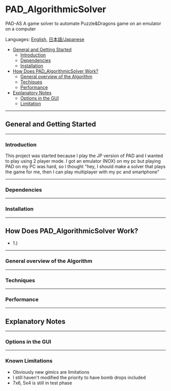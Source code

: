# PAD_AlgorithmicSolver

PAD-AS
 A game solver to automate Puzzle&Dragons game on an emulator on a computer

 Languages: [English](README.md), [日本語/Japanese](README.jp.md)
 - [General and Getting Started](#getting-started)
     - [Introduction](#intro)
     - [Dependencies](#dependencies)
     - [Installation](#instalation)
 - [How Does PAD_AlgorithmicSolver Work?](#how-does-it-work)
     - [General overview of the Algorithm](#general-overview)
     - [Techiques](#techniques)
     - [Performance](#performance)
 - [Explanatory Notes](#explanation)
     - [Options in the GUI](#option-gui)
     - [Limitation](#limitation)



--- 
<a id = "getting-started"></a> 
## General and Getting Started

---
<a id = "intro"></a> 
### Introduction
This project was started because I play the JP version of PAD and I wanted to play using 2 player mode.  I got an emulator (NOX) on my pc but playing PAD on my PC was hard, so I thought "hey, I should make a solver that plays the game for me, then I can play multiplayer with my pc and smartphone"

---
<a id = "dependencies"></a> 
### Dependencies

---
<a id = "instalation"></a> 
### Installation


---
<a id = "how-does-it-work"></a> 
## How Does PAD_AlgorithmicSolver Work?
 - 1.) 


---
<a id = "general-overview"></a> 
### General overview of the Algorithm


---
<a id = "techniques"></a> 
### Techniques



---
<a id = "performance"></a> 
### Performance


---
<a id = "explanation"></a> 
## Explanatory Notes


---
<a id = "option-gui"></a>
### Options in the GUI



---
<a id = "limitation"></a>
### Known Limitations
- Obviously new gimics are limitations
- I still haven't modified the priority to have bomb drops included
- 7x6, 5x4 is still in test phase
